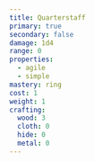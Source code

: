 ```yaml
---
title: Quarterstaff
primary: true
secondary: false
damage: 1d4
range: 0
properties:
  - agile
  - simple
mastery: ring
cost: 1
weight: 1
crafting:
  wood: 3
  cloth: 0
  hide: 0
  metal: 0
---
```

